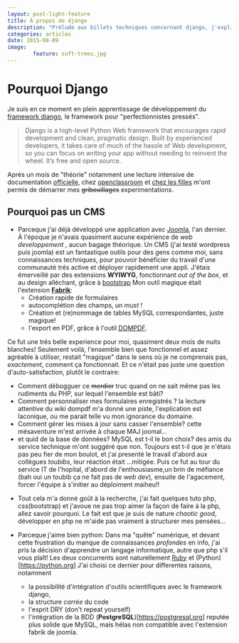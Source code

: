 ```yaml
---
layout: post-light-feature
title: À propos de django
description: "Prélude aux billets techniques concernant django, j'explique ce qui m'a motivé à opter pour **django** ."
categories: articles
date: 2015-08-09
image: 
        feature: soft-trees.jpg
---
```


# Pourquoi Django

Je suis en ce moment en plein apprentissage de développement du [framework django](www.djangoproject.com), le framework pour "perfectionnistes pressés".

>Django is a high-level Python Web framework that encourages rapid development and clean, pragmatic design.
Built by experienced developers, it takes care of much of the hassle of Web development, so you can focus on writing your app without needing to reinvent the wheel. 
It’s free and open source.

Aprés un mois de "théorie" notamment  une lecture intensive de documentation [officielle](https://docs.djangoproject.com/fr/1.8/), chez [openclassroom](http://openclassrooms.com/courses/developpez-votre-site-web-avec-le-framework-django/les-formulaires-6) et [chez les filles](https://http://tutorial.djangogirls.org/fr/) m'ont permis de démarrer mes ~~gribouillages~~  experimentations.

## Pourquoi pas un CMS

+ Parceque j'ai déjà développé une application avec [Joomla](https://joomla.org), l'an dernier.
À l'époque je n'avais quasiment aucune expérience de *web developpement* , aucun bagage théorique.
Un CMS (j'ai testé wordpress puis joomla) est un fantastique outils pour des gens comme moi, sans connaissances techniques, pour pouvoir bénéficier du travail d'une communauté trés active et déployer rapidement une appli.
J'étais émerveillé par des extensions **WYIWYG**, fonctionnant *out of the box*, et au design alléchant, grâce à [bootstrap](https://getbootstrap.com)
Mon outil magique était l'extension [**Fabrik**](https://www.frabrikar.com):
  - Création rapide de formulaires 
  - autocomplétion des champs, un *must* !
  - Création et (re)nommage de tables MySQL correspondantes, juste magique!
  - l'export en PDF, grâce à l'outil [DOMPDF](https://github.com/dompdf).
  
Ce fut une trés belle experience pour moi, quasiment deux mois de nuits blanches!
Seulement voilà, l'ensemble bien que fonctionnel et assez agréable à utiliser, restait "magique" dans le sens où je ne comprenais pas, *exactement*, comment ça fonctionnait.
Et ce n'était pas juste une question d'auto-satisfaction, plutôt le contraire: 
  - Comment débogguer ce ~~merdier~~ truc quand on ne sait même pas les rudiments du PHP, sur lequel l'ensemble est bâti? 
  - Comment personnaliser mes formulaires enregistrés ? la lecture attentive du wiki dompdf m'a donné une piste, l'explication est laconique, ou me parait telle vu mon ignorance du domaine.
  - Comment gérer les mises à jour sans casser l'ensemble? cette mésaventure m'est arrivée à chaque MAJ joomal...
  - et quid de la base de données? MySQL est t-il  le bon choix? des amis du service technique m'ont suggéré que non.
Toujours est t-il que je n'étais pas peu fier de mon boulot, et j'ai presenté le travail d'abord aux collègues *toubibs*, leur réaction était ...mitigée.
Puis ce fut au tour du service IT de l'hopital, d'abord de l'enthousiasme,un brin de méfiance (bah oui un toubib ça ne fait pas de *web dev*), ensuite de l'agacement, forcer l'équipe à s'initier au déploiment maiheu!!

+ Tout cela m'a donné goût à la recherche, j'ai fait quelques tuto php, css(bootstrap) et j'avoue ne pas trop aimer la façon de faire à la php, allez savoir pourquoi.
Le fait est que je suis de nature *chaotic good*, développer en php ne m'aide pas vraiment à structurer mes pensées...

+ Parceque j'aime bien python: Dans ma "quête" numérique, et devant cette frustration du manque de connaissances *profondes* en info, j'ai pris la décision d'apprendre un langage informatique, autre que php s'il vous plaît!
Les deux concurrents sont naturellement [Ruby](www.ruby.org) et (Python)[https://python.org]
J'ai choisi ce dernier pour differentes raisons, notamment 
  - la possibilité d'intégration d'outils scientifiques avec le framework django,
  - la structure *carrée* du code
  - l'esprit DRY (don't repeat yourself) 
  - l'intégration de la BDD (**PostgreSQL**)[https://postgresql.org] reputée plus solide que MySQL, mais hélas non compatible avec l'extension fabrik de joomla.
  

  
